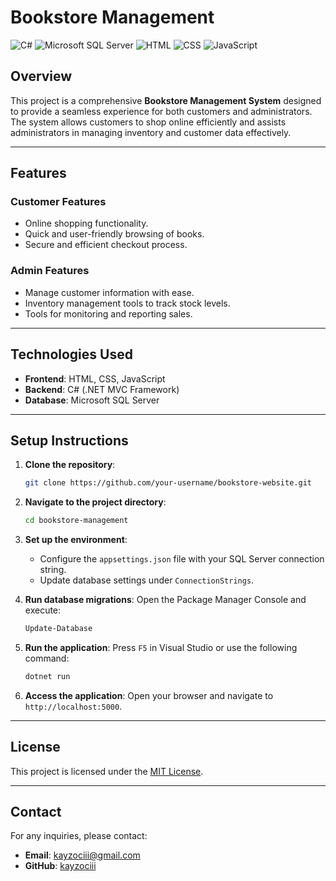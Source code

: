 # Bookstore Management

![C#](https://img.shields.io/badge/C%23-.NET%20MVC-blueviolet)
![Microsoft SQL Server](https://img.shields.io/badge/Database-Microsoft%20SQL%20Server-red)
![HTML](https://img.shields.io/badge/Frontend-HTML-orange)
![CSS](https://img.shields.io/badge/Frontend-CSS-blue)
![JavaScript](https://img.shields.io/badge/Frontend-JS-orange)

## Overview
This project is a comprehensive **Bookstore Management System** designed to provide a seamless experience for both customers and administrators. The system allows customers to shop online efficiently and assists administrators in managing inventory and customer data effectively.

---

## Features
### Customer Features
- Online shopping functionality.
- Quick and user-friendly browsing of books.
- Secure and efficient checkout process.

### Admin Features
- Manage customer information with ease.
- Inventory management tools to track stock levels.
- Tools for monitoring and reporting sales.

---

## Technologies Used
- **Frontend**: HTML, CSS, JavaScript
- **Backend**: C# (.NET MVC Framework)
- **Database**: Microsoft SQL Server

---

## Setup Instructions
1. **Clone the repository**:
   ```bash
   git clone https://github.com/your-username/bookstore-website.git
   ```

2. **Navigate to the project directory**:
   ```bash
   cd bookstore-management
   ```

3. **Set up the environment**:
   - Configure the `appsettings.json` file with your SQL Server connection string.
   - Update database settings under `ConnectionStrings`.

4. **Run database migrations**:
   Open the Package Manager Console and execute:
   ```bash
   Update-Database
   ```

5. **Run the application**:
   Press `F5` in Visual Studio or use the following command:
   ```bash
   dotnet run
   ```

6. **Access the application**:
   Open your browser and navigate to `http://localhost:5000`.

---

## License
This project is licensed under the [MIT License](LICENSE).

---

## Contact
For any inquiries, please contact:
- **Email**: kayzociii@gmail.com
- **GitHub**: [kayzociii]((https://github.com/kayzociii))



